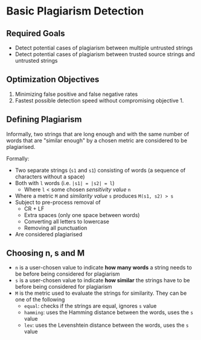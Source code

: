 # Basic Plagiarism Detection
## Required Goals
- Detect potential cases of plagiarism between multiple untrusted strings
- Detect potential cases of plagiarism between trusted source strings and untrusted strings

## Optimization Objectives
1. Minimizing false positive and false negative rates
2. Fastest possible detection speed without compromising objective 1.

## Defining Plagiarism
Informally, two strings that are long enough and with the same number of words that are "similar enough" by a chosen metric are considered to be plagiarised. 

Formally:
- Two separate strings (`s1` and `s1`) consisting of words (a sequence of characters without a space)  
- Both with `l` words (i.e. `|s1| = |s2| = l`)
    - Where `l` < some chosen *sensitivity value* `n`
- Where a metric `M` and *similarity value* `s` produces `M(s1, s2) > s`
- Subject to pre-process removal of
    - CR + LF
    - Extra spaces (only one space between words)
    - Converting all letters to lowercase
    - Removing all punctuation
- Are considered plagiarised

## Choosing n, s and M
- `n` is a user-chosen value to indicate **how many words** a string needs to be before being considered for plagiarism
- `s` is a user-chosen value to indicate **how similar** the strings have to be before being considered for plagiarism
- `M` is the metric used to evaluate the strings for similarity. They can be one of the following
    - `equal`: checks if the strings are equal, ignores `s` value
    - `hamming`: uses the Hamming distance between the words, uses the `s` value
    - `lev`: uses the Levenshtein distance between the words, uses the `s` value